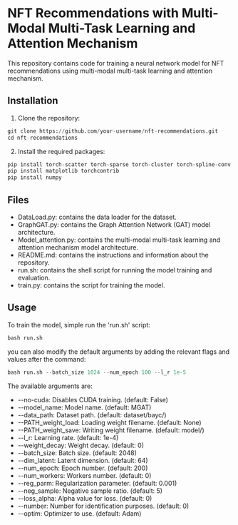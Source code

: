 # NFT Recommendations with Multi-Modal Multi-Task Learning and Attention Mechanism

This repository contains code for training a neural network model for NFT recommendations using multi-modal multi-task learning and attention mechanism.

## Installation
1. Clone the repository:
```python
git clone https://github.com/your-username/nft-recommendations.git
cd nft-recommendations
```

2. Install the required packages:
```python
pip install torch-scatter torch-sparse torch-cluster torch-spline-conv torch-geometric -f https://data.pyg.org/whl/torch-1.13.0+cu116.html
pip install matplotlib torchcontrib
pip install numpy
```

## Files
- DataLoad.py: contains the data loader for the dataset.
- GraphGAT.py: contains the Graph Attention Network (GAT) model architecture.
- Model_attention.py: contains the multi-modal multi-task learning and attention mechanism model architecture.
- README.md: contains the instructions and information about the repository.
- run.sh: contains the shell script for running the model training and evaluation.
- train.py: contains the script for training the model.

## Usage
To train the model, simple run the 'run.sh' script:
```python
bash run.sh
```

you can also modify the default arguments by adding the relevant flags and values after the command:
```python
bash run.sh --batch_size 1024 --num_epoch 100 --l_r 1e-5
```

The available arguments are:
- --no-cuda: Disables CUDA training. (default: False)
- --model_name: Model name. (default: MGAT)
- --data_path: Dataset path. (default: dataset/bayc/)
- --PATH_weight_load: Loading weight filename. (default: None)
- --PATH_weight_save: Writing weight filename. (default: model/)
- --l_r: Learning rate. (default: 1e-4)
- --weight_decay: Weight decay. (default: 0)
- --batch_size: Batch size. (default: 2048)
- --dim_latent: Latent dimension. (default: 64)
- --num_epoch: Epoch number. (default: 200)
- --num_workers: Workers number. (default: 0)
- --reg_parm: Regularization parameter. (default: 0.001)
- --neg_sample: Negative sample ratio. (default: 5)
- --loss_alpha: Alpha value for loss. (default: 0)
- --number: Number for identification purposes. (default: 0)
- --optim: Optimizer to use. (default: Adam)

